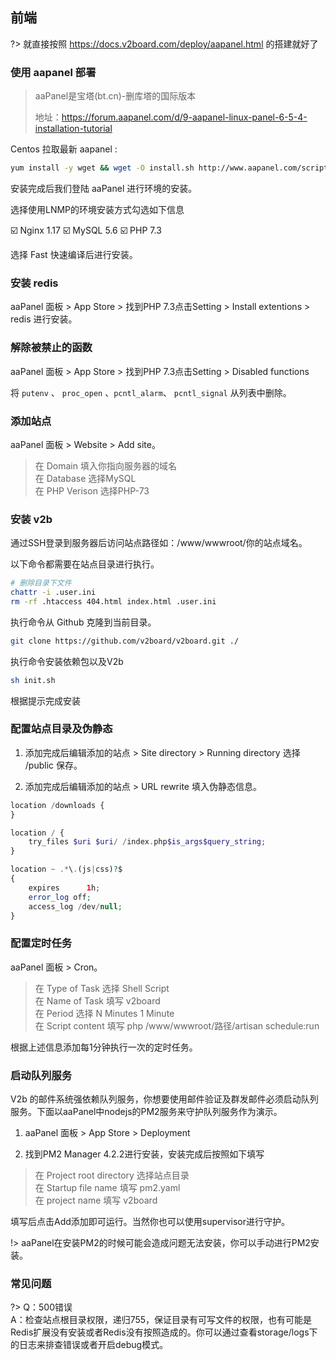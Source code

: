 ## 前端

?> 就直接按照 https://docs.v2board.com/deploy/aapanel.html 的搭建就好了

### 使用 aapanel 部署

> aaPanel是宝塔(bt.cn)-删库塔的国际版本
> <br>
> 
> 地址：https://forum.aapanel.com/d/9-aapanel-linux-panel-6-5-4-installation-tutorial
> 


Centos 拉取最新 aapanel :
```bash
yum install -y wget && wget -O install.sh http://www.aapanel.com/script/install_6.0_en.sh && bash install.sh
```


安装完成后我们登陆 aaPanel 进行环境的安装。

选择使用LNMP的环境安装方式勾选如下信息

☑️ Nginx 1.17
☑️ MySQL 5.6
☑️ PHP 7.3

选择 Fast 快速编译后进行安装。


### 安装 redis

aaPanel 面板 > App Store > 找到PHP 7.3点击Setting > Install extentions > redis 进行安装。


### 解除被禁止的函数

aaPanel 面板 > App Store > 找到PHP 7.3点击Setting > Disabled functions 

将 `putenv` 、 `proc_open` 、`pcntl_alarm`、 `pcntl_signal` 从列表中删除。



### 添加站点

aaPanel 面板 > Website > Add site。

> 在 Domain 填入你指向服务器的域名   <br>
> 在 Database 选择MySQL              <br>
> 在 PHP Verison 选择PHP-73          <br>



### 安装 v2b

通过SSH登录到服务器后访问站点路径如：/www/wwwroot/你的站点域名。

以下命令都需要在站点目录进行执行。


```bash
# 删除目录下文件
chattr -i .user.ini
rm -rf .htaccess 404.html index.html .user.ini
```

执行命令从 Github 克隆到当前目录。

```bash
git clone https://github.com/v2board/v2board.git ./
```

执行命令安装依赖包以及V2b

```bash
sh init.sh
```


根据提示完成安装




### 配置站点目录及伪静态


1. 添加完成后编辑添加的站点 > Site directory > Running directory 选择 /public 保存。

2. 添加完成后编辑添加的站点 > URL rewrite 填入伪静态信息。


```php
location /downloads {
}

location / {  
    try_files $uri $uri/ /index.php$is_args$query_string;  
}

location ~ .*\.(js|css)?$
{
    expires      1h;
    error_log off;
    access_log /dev/null; 
}
```


### 配置定时任务

aaPanel 面板 > Cron。

> 在 Type of Task 选择 Shell Script  <br>
> 在 Name of Task 填写 v2board   <br>
> 在 Period 选择 N Minutes 1 Minute  <br> 
> 在 Script content 填写 php /www/wwwroot/路径/artisan schedule:run

根据上述信息添加每1分钟执行一次的定时任务。



### 启动队列服务


V2b 的邮件系统强依赖队列服务，你想要使用邮件验证及群发邮件必须启动队列服务。下面以aaPanel中nodejs的PM2服务来守护队列服务作为演示。


1. aaPanel 面板 > App Store > Deployment

2. 找到PM2 Manager 4.2.2进行安装，安装完成后按照如下填写

> 在 Project root directory 选择站点目录  <br>
> 在 Startup file name 填写 pm2.yaml   <br> 
> 在 project name 填写 v2board

填写后点击Add添加即可运行。当然你也可以使用supervisor进行守护。


!> 	aaPanel在安装PM2的时候可能会造成问题无法安装，你可以手动进行PM2安装。




### 常见问题

?> Q：500错误
 <br>
A：检查站点根目录权限，递归755，保证目录有可写文件的权限，也有可能是Redis扩展没有安装或者Redis没有按照造成的。你可以通过查看storage/logs下的日志来排查错误或者开启debug模式。

